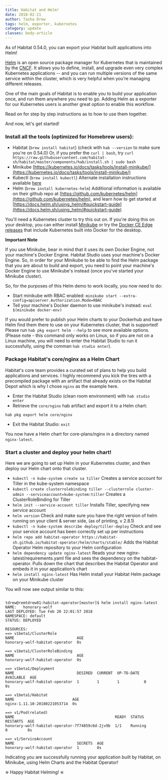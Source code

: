 ```yaml
---
title: Habitat and Helm!
date: 2018-02-21
author: Tasha Drew
tags: helm, exporter, kubernetes
category: update
classes: body-article
---
```


As of Habitat 0.54.0, you can export your Habitat built applications into Helm! 

[Helm](https://helm.sh/) is an open source package manager for Kubernetes that is maintained by the [CNCF](https://www.cncf.io/). It allows you to define, install, and upgrade even very complex Kubernetes applications -- and you can run multiple versions of the same service within the cluster, which is very helpful when you’re managing different releases.

One of the main goals of Habitat is to enable you to build your application once, and run them anywhere you need to go. Adding Helm as a exporter for our Kubernetes users is another great option to enable this workflow.

Read on for step by step instructions as to how to use them together.  

And now, let's get started! 

### Install all the tools (optimized for Homebrew users): 

* Habitat (`brew install habitat`) (check with `hab --version` to make sure you're on 0.54.0) Or, if you prefer the `curl | bash`, try `curl https://raw.githubusercontent.com/habitat-sh/habitat/master/components/hab/install.sh | sudo bash`
* Minikube [https://kubernetes.io/docs/tasks/tools/install-minikube/](https://kubernetes.io/docs/tasks/tools/install-minikube/) 
* Kubectl (`brew install kubectl`) Alternate installation instructions available [here](https://kubernetes.io/docs/tasks/tools/install-kubectl/)
* Helm (`brew install kubernetes-helm`) Additional information is available on their github repo at [https://github.com/kubernetes/helm](https://github.com/kubernetes/helm), and learn how to get started at [https://docs.helm.sh/using_helm/#quickstart-guide](https://docs.helm.sh/using_helm/#quickstart-guide)

You'll need a Kubernetes cluster to try this out on. If you're doing this on your desktop, you can either install [Minikube](https://kubernetes.io/docs/tasks/tools/install-minikube/) or try the [Docker CE Edge releases](https://docs.docker.com/edge/) that include Kubernetes built into Docker for the desktop.

**Important Note** 

If you use Minikube, bear in mind that it uses its own Docker Engine, not your machine's Docker Engine. Habitat Studio uses your machine's Docker Engine. So, in order for your Minikube to be able to find the Helm package that you are about to build and export, you need to point your machine's Docker Engine to use Minikube's instead (once you've started your Minikube cluster).

So, for the purposes of this Helm demo to work locally, you now need to do: 

* Start minikube with RBAC enabled: `minikube start --extra-config=apiserver.Authorization.Mode=RBAC` 
* Tell your machine's Docker daemon to use minikube's instead: `eval $(minikube docker-env)`

If you would prefer to publish your Helm charts to your Dockerhub and have Helm find them there to use on your Kubernetes cluster, that is supported! Please run `hab pkg export helm --help` to see more available options. (Please note - this command only works on Linux, so if you are not on a Linux machine, you will need to enter the Habitat Studio to run it successfully, using the comman `hab studio enter`). 

### Package Habitat's core/nginx as a Helm Chart

Habitat's core team provides a curated set of plans to help you build applications and services. I highly recommend you kick the tires with a precompiled package with an artifact that already exists on the Habitat Depot which is why I chose `nginx` as the example here.

* Enter the Habitat Studio (clean room environment) with `hab studio enter`
* Retrieve the `core/nginx` hab artifact and export it to a Helm chart:

`hab pkg export helm core/nginx`

* Exit the Habitat Studio: `exit`

You now have a Helm chart for core-plans/nginx in a directory named `nginx-latest`.

### Start a cluster and deploy your helm chart!

Here we are going to set up Helm in your Kubernetes cluster, and then deploy our Helm chart onto that cluster.

* `kubectl -n kube-system create sa tiller` Creates a service account for Tiller in the kube-system namespace
* `kubectl create clusterrolebinding tiller --clusterrole cluster-admin --serviceaccount=kube-system:tiller` Creates a ClusterRoleBinding for Tiller
* `helm init --service-account tiller` Installs Tiller, specifying new service account 
* `helm version` Check and make sure you have the right version of helm running on your client & server side, (as of printing, v 2.8.1) 
* `kubectl -n kube-system describe deploy/tiller-deploy` Check and see your service account has been correctly set up per instructions
* `helm repo add habitat-operator https://habitat-sh.github.io/habitat-operator/helm/charts/stable/` Adds the Habitat Operator Helm repository to your Helm configuration
* `helm dependency update nginx-latest` Reads your new nginx-latest/requirements.yaml file and sees the dependency on the habitat-operator. Pulls down the chart that describes the Habitat Operator and embeds it in your application’s chart
* `helm install nginx-latest` Has Helm install your Habitat Helm package on your Minikube cluster

You will now see output similar to this: 

```

tdrew@remtdrew01:habitat-operator[master]$ helm install nginx-latest
NAME:   honorary-wolf
LAST DEPLOYED: Tue Feb 20 22:01:57 2018
NAMESPACE: default
STATUS: DEPLOYED

RESOURCES:
==> v1beta1/ClusterRole
NAME                            AGE
honorary-wolf-habitat-operator  0s

==> v1beta1/ClusterRoleBinding
NAME                            AGE
honorary-wolf-habitat-operator  0s

==> v1beta1/Deployment
NAME                            DESIRED  CURRENT  UP-TO-DATE  AVAILABLE  AGE
honorary-wolf-habitat-operator  1        1        1           0          0s

==> v1beta1/Habitat
NAME                          AGE
nginx-1.11.10-20180221053714  0s

==> v1/Pod(related)
NAME                                             READY  STATUS             RESTARTS  AGE
honorary-wolf-habitat-operator-7f74859c6d-2jv9b  1/1    Running            0         0s

==> v1/ServiceAccount
NAME                            SECRETS  AGE
honorary-wolf-habitat-operator  1        0s

```

Indicating you are successfully running your application built by Habitat, on Minikube, using Helm Charts and the Habitat Operator! 

⎈ Happy Habitat Helming! ⎈

